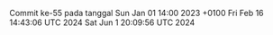 Commit ke-55 pada tanggal Sun Jan 01 14:00 2023 +0100
Fri Feb 16 14:43:06 UTC 2024
Sat Jun  1 20:09:56 UTC 2024
